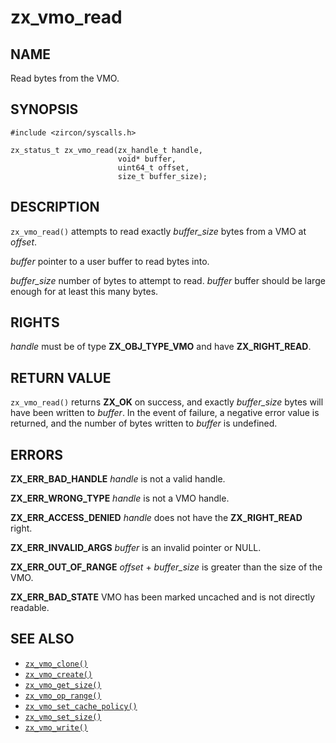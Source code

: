 # zx_vmo_read

## NAME

<!-- Updated by update-docs-from-abigen, do not edit. -->

Read bytes from the VMO.

## SYNOPSIS

<!-- Updated by update-docs-from-abigen, do not edit. -->

```
#include <zircon/syscalls.h>

zx_status_t zx_vmo_read(zx_handle_t handle,
                        void* buffer,
                        uint64_t offset,
                        size_t buffer_size);
```

## DESCRIPTION

`zx_vmo_read()` attempts to read exactly *buffer_size* bytes from a VMO at *offset*.

*buffer* pointer to a user buffer to read bytes into.

*buffer_size* number of bytes to attempt to read. *buffer* buffer should be large
enough for at least this many bytes.

## RIGHTS

<!-- Updated by update-docs-from-abigen, do not edit. -->

*handle* must be of type **ZX_OBJ_TYPE_VMO** and have **ZX_RIGHT_READ**.

## RETURN VALUE

`zx_vmo_read()` returns **ZX_OK** on success, and exactly *buffer_size* bytes will
have been written to *buffer*.
In the event of failure, a negative error value is returned, and the number of
bytes written to *buffer* is undefined.

## ERRORS

**ZX_ERR_BAD_HANDLE**  *handle* is not a valid handle.

**ZX_ERR_WRONG_TYPE**  *handle* is not a VMO handle.

**ZX_ERR_ACCESS_DENIED**  *handle* does not have the **ZX_RIGHT_READ** right.

**ZX_ERR_INVALID_ARGS**  *buffer* is an invalid pointer or NULL.

**ZX_ERR_OUT_OF_RANGE**  *offset* + *buffer_size* is greater than the size of
                         the VMO.

**ZX_ERR_BAD_STATE**  VMO has been marked uncached and is not directly readable.

## SEE ALSO

 - [`zx_vmo_clone()`]
 - [`zx_vmo_create()`]
 - [`zx_vmo_get_size()`]
 - [`zx_vmo_op_range()`]
 - [`zx_vmo_set_cache_policy()`]
 - [`zx_vmo_set_size()`]
 - [`zx_vmo_write()`]

<!-- References updated by update-docs-from-abigen, do not edit. -->

[`zx_vmo_clone()`]: vmo_clone.md
[`zx_vmo_create()`]: vmo_create.md
[`zx_vmo_get_size()`]: vmo_get_size.md
[`zx_vmo_op_range()`]: vmo_op_range.md
[`zx_vmo_set_cache_policy()`]: vmo_set_cache_policy.md
[`zx_vmo_set_size()`]: vmo_set_size.md
[`zx_vmo_write()`]: vmo_write.md
